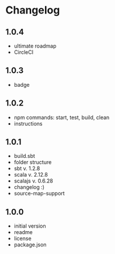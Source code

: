 # Changelog

## 1.0.4
- ultimate roadmap
- CircleCI

## 1.0.3
- badge

## 1.0.2
- npm commands: start, test, build, clean
- instructions

## 1.0.1
- build.sbt
- folder structure
- sbt v. 1.2.8
- scala v. 2.12.8
- scalajs v. 0.6.28
- changelog :)
- source-map-support 

## 1.0.0
- initial version
- readme
- license
- package.json
